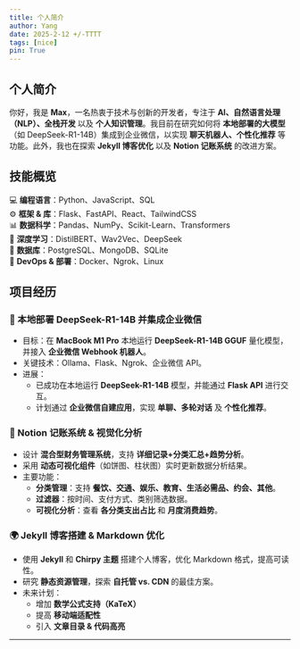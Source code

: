 ```yaml
---
title: 个人简介
author: Yang
date: 2025-2-12 +/-TTTT
tags: [nice]
pin: True
---
```


## 个人简介  
你好，我是 **Max**，一名热衷于技术与创新的开发者，专注于 **AI、自然语言处理（NLP）、全栈开发** 以及 **个人知识管理**。我目前在研究如何将 **本地部署的大模型**（如 DeepSeek-R1-14B）集成到企业微信，以实现 **聊天机器人、个性化推荐** 等功能。此外，我也在探索 **Jekyll 博客优化** 以及 **Notion 记账系统** 的改进方案。

## 技能概览  
💻 **编程语言**：Python、JavaScript、SQL  
⚙️ **框架 & 库**：Flask、FastAPI、React、TailwindCSS  
📊 **数据科学**：Pandas、NumPy、Scikit-Learn、Transformers  
🧠 **深度学习**：DistilBERT、Wav2Vec、DeepSeek  
📂 **数据库**：PostgreSQL、MongoDB、SQLite  
🔧 **DevOps & 部署**：Docker、Ngrok、Linux  

## 项目经历  

### 🚀 本地部署 DeepSeek-R1-14B 并集成企业微信  
- 目标：在 **MacBook M1 Pro** 本地运行 **DeepSeek-R1-14B GGUF** 量化模型，并接入 **企业微信 Webhook 机器人**。  
- 关键技术：Ollama、Flask、Ngrok、企业微信 API。  
- 进展：
  - 已成功在本地运行 **DeepSeek-R1-14B** 模型，并能通过 **Flask API** 进行交互。
  - 计划通过 **企业微信自建应用**，实现 **单聊、多轮对话** 及 **个性化推荐**。

### 📝 Notion 记账系统 & 视觉化分析  
- 设计 **混合型财务管理系统**，支持 **详细记录+分类汇总+趋势分析**。  
- 采用 **动态可视化组件**（如饼图、柱状图）实时更新数据分析结果。  
- 主要功能：
  - **分类管理**：支持 **餐饮、交通、娱乐、教育、生活必需品、约会、其他**。  
  - **过滤器**：按时间、支付方式、类别筛选数据。  
  - **可视化分析**：查看 **各分类支出占比** 和 **月度消费趋势**。

### 🌍 Jekyll 博客搭建 & Markdown 优化  
- 使用 **Jekyll** 和 **Chirpy 主题** 搭建个人博客，优化 Markdown 格式，提高可读性。  
- 研究 **静态资源管理**，探索 **自托管 vs. CDN** 的最佳方案。  
- 未来计划：
  - 增加 **数学公式支持（KaTeX）**  
  - 提高 **移动端适配性**  
  - 引入 **文章目录 & 代码高亮**  

---

